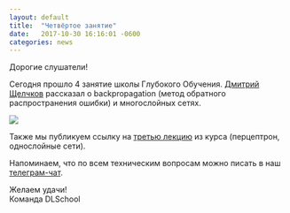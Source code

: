 ```yaml
---
layout: default
title:  "Четвёртое занятие"
date:   2017-10-30 16:16:01 -0600
categories: news
---
```

Дорогие слушатели!
  
Сегодня прошло 4 занятие школы Глубокого Обучения. [Дмитрий Щелчков](https://vk.com/w_p_l_m) рассказал о backpropagation (метод обратного распространения ошибки) и многослойных сетях.
  
![](https://pp.userapi.com/c824409/v824409923/2c694/7BHBd4m5BHk.jpg)
  
Также мы публикуем ссылку на [третью лекцию](https://youtu.be/X3n4Ga8EGSk) из курса (перцептрон, однослойные сети).
  
Напоминаем, что по всем техническим вопросам можно писать в наш [телеграм-чат](https://telegram.me/joinchat/CNQ6IEG896FtWPIF1yNLUg).
  
Желаем удачи!  
Команда DLSchool
